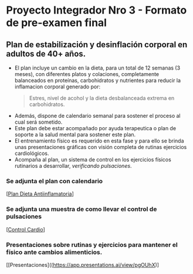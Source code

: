 # Proyecto Integrador Nro 3 - Formato de pre-examen final

## Plan de estabilización y desinflación corporal en adultos de 40+ años.

* El plan incluye un cambio en la dieta, para un total de 12 semanas (3 meses), con diferentes platos y colaciones, completamente balanceados en proteínas, carbohidratos y nutrientes para reducir la inflamacion corporal generado por:
  > Estres, nivel de acohol y la dieta desbalanceada extrema en carbohidratos.
* Además, dispone de calendario semanal para sostener el proceso al cual será sometido.
* Este plan debe estar acompañado por ayuda terapeutica o plan de soporte a la salud mental para sostener este plan.
* El entrenamiento físico es requerido en esta fase y para ello se brinda unas presentaciones gráficas con visión completa de rutinas ejercicios cardiológicos.
* Acompaña al plan, un sistema de control en los ejercicios físicos rutinarios a desarrollar, _verificando pulsaciones_.

### Se adjunta el plan  con calendario
[[Plan Dieta Antiinflamatoria](https://docs.google.com/document/d/1WAVSMsU5p-OOwcmoIBGQoGxy0O8Y10fFxkyUu8EGZ68/edit?usp=sharing)]

### Se adjunta una muestra de como llevar el control de pulsaciones
[[Control Cardio](https://docs.google.com/spreadsheets/d/1b0c0sUcOlYr4ph07f-hLRVQqFhGxCldihzqX90ifZzE/edit?usp=drive_link)]

### Presentaciones sobre rutinas y ejercicios para mantener el físico ante cambios alimenticios.
[[Presentaciones]((https://app.presentations.ai/view/pgOUhX)]

